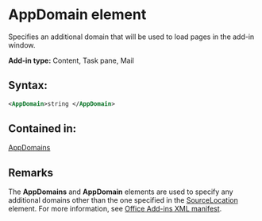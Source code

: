 
# AppDomain element
Specifies an additional domain that will be used to load pages in the add-in window.

 **Add-in type:** Content, Task pane, Mail


## Syntax:


```XML
<AppDomain>string </AppDomain>
```


## Contained in:

[AppDomains](../../reference/manifest/appdomains.md)


## Remarks

The  **AppDomains** and **AppDomain** elements are used to specify any additional domains other than the one specified in the [SourceLocation](../../reference/manifest/sourcelocation.md) element. For more information, see [Office Add-ins XML manifest](../../docs/overview/add-in-manifests.md).

